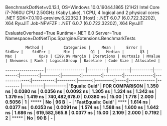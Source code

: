
BenchmarkDotNet=v0.13.1, OS=Windows 10.0.19044.1865 (21H2)
Intel Core i7-7660U CPU 2.50GHz (Kaby Lake), 1 CPU, 4 logical and 2 physical cores
.NET SDK=7.0.100-preview.6.22352.1
  [Host]     : .NET 6.0.7 (6.0.722.32202), X64 RyuJIT
  Job-NFVFZF : .NET 6.0.7 (6.0.722.32202), X64 RyuJIT

EvaluateOverhead=True  Runtime=.NET 6.0  Server=True  
Namespace=DotNetTips.Spargine.Extensions.BenchmarkTests  

             Method |         Categories |     Mean |     Error |    StdDev |    StdErr |      Min |       Q1 |   Median |       Q3 |      Max |          Op/s | CI99.9% Margin | Iterations | Kurtosis | MValue | Skewness | Rank | LogicalGroup | Baseline | Code Size | Allocated |
------------------- |------------------- |---------:|----------:|----------:|----------:|---------:|---------:|---------:|---------:|---------:|--------------:|---------------:|-----------:|---------:|-------:|---------:|-----:|------------- |--------- |----------:|----------:|
     **'Equals: Guid'** | ****FOR COMPARISON**** | **1.350 ns** | **0.0380 ns** | **0.0356 ns** | **0.0092 ns** | **1.305 ns** | **1.324 ns** | **1.342 ns** | **1.379 ns** | **1.419 ns** | **740,482,678.0** |      **0.0380 ns** |      **15.00** |    **1.778** |  **2.000** |   **0.5056** |    **1** |            ***** |       **No** |      **96 B** |         **-** |
 **'FastEquals: Guid'** |                   **** | **1.614 ns** | **0.0377 ns** | **0.0353 ns** | **0.0091 ns** | **1.574 ns** | **1.588 ns** | **1.600 ns** | **1.642 ns** | **1.686 ns** | **619,582,565.8** |      **0.0377 ns** |      **15.00** |    **2.109** |  **2.000** |   **0.7192** |    **2** |            ***** |       **No** |      **90 B** |         **-** |
